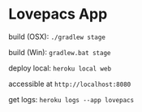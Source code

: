 # Lovepacs App

build (OSX): `./gradlew stage`

build (Win): `gradlew.bat stage`

deploy local: `heroku local web`

accessible at `http://localhost:8080`

get logs: `heroku logs --app lovepacs`

